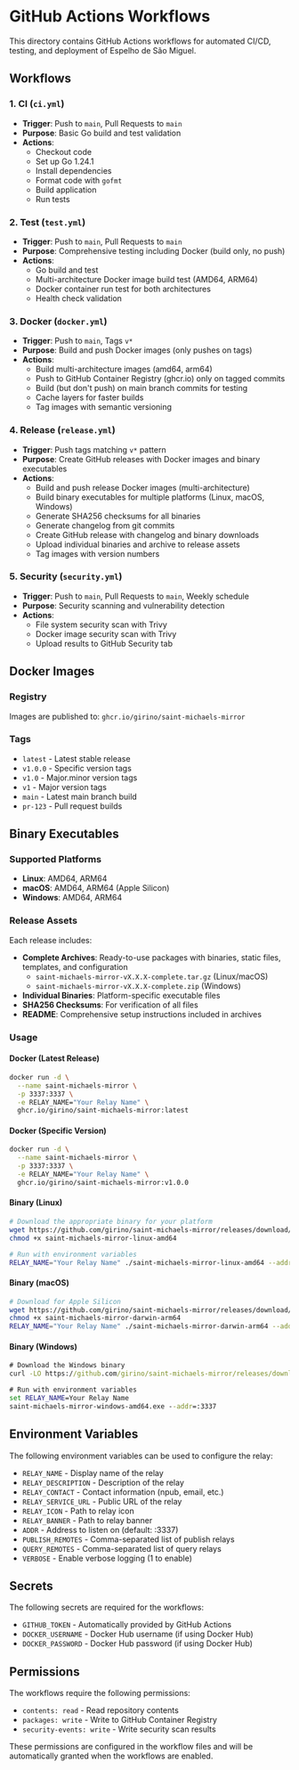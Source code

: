 # GitHub Actions Workflows

This directory contains GitHub Actions workflows for automated CI/CD, testing, and deployment of Espelho de São Miguel.

## Workflows

### 1. CI (`ci.yml`)
- **Trigger**: Push to `main`, Pull Requests to `main`
- **Purpose**: Basic Go build and test validation
- **Actions**: 
  - Checkout code
  - Set up Go 1.24.1
  - Install dependencies
  - Format code with `gofmt`
  - Build application
  - Run tests

### 2. Test (`test.yml`)
- **Trigger**: Push to `main`, Pull Requests to `main`
- **Purpose**: Comprehensive testing including Docker (build only, no push)
- **Actions**:
  - Go build and test
  - Multi-architecture Docker image build test (AMD64, ARM64)
  - Docker container run test for both architectures
  - Health check validation

### 3. Docker (`docker.yml`)
- **Trigger**: Push to `main`, Tags `v*`
- **Purpose**: Build and push Docker images (only pushes on tags)
- **Actions**:
  - Build multi-architecture images (amd64, arm64)
  - Push to GitHub Container Registry (ghcr.io) only on tagged commits
  - Build (but don't push) on main branch commits for testing
  - Cache layers for faster builds
  - Tag images with semantic versioning

### 4. Release (`release.yml`)
- **Trigger**: Push tags matching `v*` pattern
- **Purpose**: Create GitHub releases with Docker images and binary executables
- **Actions**:
  - Build and push release Docker images (multi-architecture)
  - Build binary executables for multiple platforms (Linux, macOS, Windows)
  - Generate SHA256 checksums for all binaries
  - Generate changelog from git commits
  - Create GitHub release with changelog and binary downloads
  - Upload individual binaries and archive to release assets
  - Tag images with version numbers

### 5. Security (`security.yml`)
- **Trigger**: Push to `main`, Pull Requests to `main`, Weekly schedule
- **Purpose**: Security scanning and vulnerability detection
- **Actions**:
  - File system security scan with Trivy
  - Docker image security scan with Trivy
  - Upload results to GitHub Security tab

## Docker Images

### Registry
Images are published to: `ghcr.io/girino/saint-michaels-mirror`

### Tags
- `latest` - Latest stable release
- `v1.0.0` - Specific version tags
- `v1.0` - Major.minor version tags
- `v1` - Major version tags
- `main` - Latest main branch build
- `pr-123` - Pull request builds

## Binary Executables

### Supported Platforms
- **Linux**: AMD64, ARM64
- **macOS**: AMD64, ARM64 (Apple Silicon)
- **Windows**: AMD64, ARM64

### Release Assets
Each release includes:
- **Complete Archives**: Ready-to-use packages with binaries, static files, templates, and configuration
  - `saint-michaels-mirror-vX.X.X-complete.tar.gz` (Linux/macOS)
  - `saint-michaels-mirror-vX.X.X-complete.zip` (Windows)
- **Individual Binaries**: Platform-specific executable files
- **SHA256 Checksums**: For verification of all files
- **README**: Comprehensive setup instructions included in archives

### Usage

#### Docker (Latest Release)
```bash
docker run -d \
  --name saint-michaels-mirror \
  -p 3337:3337 \
  -e RELAY_NAME="Your Relay Name" \
  ghcr.io/girino/saint-michaels-mirror:latest
```

#### Docker (Specific Version)
```bash
docker run -d \
  --name saint-michaels-mirror \
  -p 3337:3337 \
  -e RELAY_NAME="Your Relay Name" \
  ghcr.io/girino/saint-michaels-mirror:v1.0.0
```

#### Binary (Linux)
```bash
# Download the appropriate binary for your platform
wget https://github.com/girino/saint-michaels-mirror/releases/download/v1.0.0/saint-michaels-mirror-linux-amd64
chmod +x saint-michaels-mirror-linux-amd64

# Run with environment variables
RELAY_NAME="Your Relay Name" ./saint-michaels-mirror-linux-amd64 --addr=:3337
```

#### Binary (macOS)
```bash
# Download for Apple Silicon
wget https://github.com/girino/saint-michaels-mirror/releases/download/v1.0.0/saint-michaels-mirror-darwin-arm64
chmod +x saint-michaels-mirror-darwin-arm64
RELAY_NAME="Your Relay Name" ./saint-michaels-mirror-darwin-arm64 --addr=:3337
```

#### Binary (Windows)
```cmd
# Download the Windows binary
curl -LO https://github.com/girino/saint-michaels-mirror/releases/download/v1.0.0/saint-michaels-mirror-windows-amd64.exe

# Run with environment variables
set RELAY_NAME=Your Relay Name
saint-michaels-mirror-windows-amd64.exe --addr=:3337
```

## Environment Variables

The following environment variables can be used to configure the relay:

- `RELAY_NAME` - Display name of the relay
- `RELAY_DESCRIPTION` - Description of the relay
- `RELAY_CONTACT` - Contact information (npub, email, etc.)
- `RELAY_SERVICE_URL` - Public URL of the relay
- `RELAY_ICON` - Path to relay icon
- `RELAY_BANNER` - Path to relay banner
- `ADDR` - Address to listen on (default: :3337)
- `PUBLISH_REMOTES` - Comma-separated list of publish relays
- `QUERY_REMOTES` - Comma-separated list of query relays
- `VERBOSE` - Enable verbose logging (1 to enable)

## Secrets

The following secrets are required for the workflows:

- `GITHUB_TOKEN` - Automatically provided by GitHub Actions
- `DOCKER_USERNAME` - Docker Hub username (if using Docker Hub)
- `DOCKER_PASSWORD` - Docker Hub password (if using Docker Hub)

## Permissions

The workflows require the following permissions:

- `contents: read` - Read repository contents
- `packages: write` - Write to GitHub Container Registry
- `security-events: write` - Write security scan results

These permissions are configured in the workflow files and will be automatically granted when the workflows are enabled.
